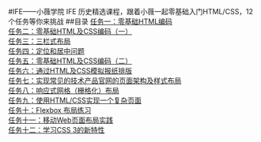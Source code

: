 #IFE——小薇学院
IFE 历史精选课程，跟着小薇一起零基础入门HTML/CSS，12个任务等你来挑战
##目录
[任务一：零基础HTML编码](https://github.com/kangbiying/ife2017/tree/master/htmlcss/task1)<br/>
[任务二：零基础HTML及CSS编码（一）](https://github.com/kangbiying/ife2017/tree/master/htmlcss/task2)<br/>
[任务三：三栏式布局]()<br/>
[任务四：定位和居中问题]()<br/>
[任务五：零基础HTML及CSS编码（二）]()<br/>
[任务六：通过HTML及CSS模拟报纸排版]()<br/>
[任务七：实现常见的技术产品官网的页面架构及样式布局]()<br/>
[任务八：响应式网格（栅格化）布局]()<br/>
[任务九：使用HTML/CSS实现一个复杂页面]()<br/>
[任务十：Flexbox 布局练习]()<br/>
[任务十一：移动Web页面布局实践]()<br/>
[任务十二：学习CSS 3的新特性]()<br/>
